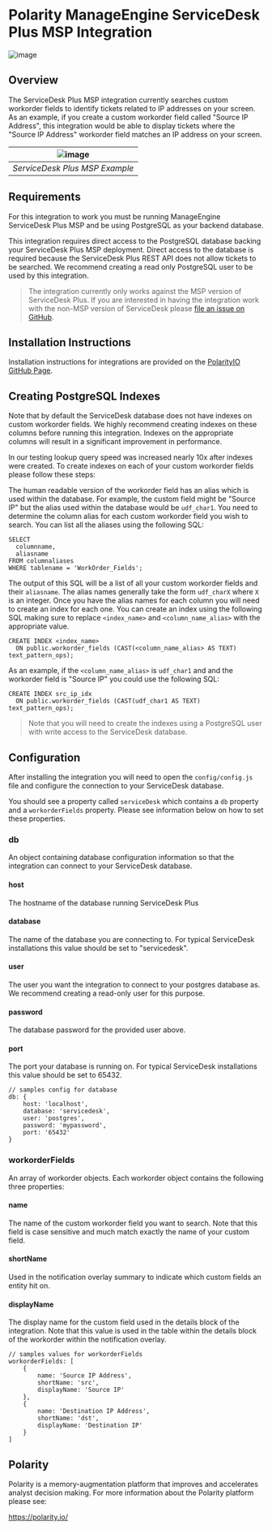 # Polarity ManageEngine ServiceDesk Plus MSP Integration

![image](https://img.shields.io/badge/status-beta-yellow.svg)

## Overview

The ServiceDesk Plus MSP integration currently searches custom workorder fields to identify tickets related to IP addresses on your screen.  As an example, if you create a custom workorder field called "Source IP Address", this integration would be able to display tickets where the "Source IP Address" workorder field matches an IP address on your screen.


| ![image](https://user-images.githubusercontent.com/306319/30572253-78ec783c-9cba-11e7-80b5-6a9f3fd8ca8f.png) |
|---|
|*ServiceDesk Plus MSP Example* |

## Requirements

For this integration to work you must be running ManageEngine ServiceDesk Plus MSP and be using PostgreSQL as your backend database.

This integration requires direct access to the PostgreSQL database backing your ServiceDesk Plus MSP deployment.  Direct access to the database is required because the ServiceDesk Plus REST API does not allow tickets to be searched.  We recommend creating a read only PostgreSQL user to be used by this integration.

> The integration currently only works against the MSP version of ServiceDesk Plus.  If you are interested in having the integration work with the non-MSP version of ServiceDesk please [file an issue on GitHub](https://github.com/polarityio/servicedesk-plus/issues). 

## Installation Instructions

Installation instructions for integrations are provided on the [PolarityIO GitHub Page](https://polarityio.github.io/).


## Creating PostgreSQL Indexes

Note that by default the ServiceDesk database does not have indexes on custom workorder fields.  We highly recommend creating indexes on these columns before running this integration.  Indexes on the appropriate columns will result in a significant improvement in performance.  

In our testing lookup query speed was increased nearly 10x after indexes were created.  To create indexes on each of your custom workorder fields please follow these steps:

The human readable version of the workorder field has an alias which is used within the database.  For example, the custom field might be "Source IP" but the alias used within the database would be `udf_char1`.  You need to determine the column alias for each custom workorder field you wish to search.  You can list all the aliases using the following SQL:

```postgresql
SELECT
  columnname,
  aliasname
FROM columnaliases
WHERE tablename = 'WorkOrder_Fields';
```

The output of this SQL will be a list of all your custom workorder fields and their `aliasname`.  The alias names generally take the form `udf_charX` where `X` is an integer.  Once you have the alias names for each column you will need to create an index for each one. You can create an index using the following SQL making sure to replace `<index_name>` and `<column_name_alias>` with the appropriate value. 

```postgresql
CREATE INDEX <index_name>
  ON public.workorder_fields (CAST(<column_name_alias> AS TEXT) text_pattern_ops);
```

As an example, if the `<column_name_alias>` is `udf_char1` and and the workorder field is "Source IP" you could use the following SQL:

```postgresql
CREATE INDEX src_ip_idx
  ON public.workorder_fields (CAST(udf_char1 AS TEXT) text_pattern_ops);
```

> Note that you will need to create the indexes using a PostgreSQL user with write access to the ServiceDesk database.

## Configuration

After installing the integration you will need to open the `config/config.js` file and configure the connection to your ServiceDesk database.

You should see a property called `serviceDesk` which contains a `db` property and a `workorderFields` property.  Please see information below on how to set these properties.

### db

An object containing database configuration information so that the integration can connect to your ServiceDesk database.

#### host

The hostname of the database running ServiceDesk Plus

#### database

The name of the database you are connecting to.  For typical ServiceDesk installations this value should be set to "servicedesk".

#### user

The user you want the integration to connect to your postgres database as.  We recommend creating a read-only user for this purpose.

#### password

The database password for the provided user above.

#### port

The port your database is running on.  For typical ServiceDesk installations this value should be set to 65432.

```
// samples config for database
db: {    
    host: 'localhost',
    database: 'servicedesk',
    user: 'postgres',
    password: 'mypassword',
    port: '65432'        
}
```

### workorderFields

An array of workorder objects.  Each workorder object contains the following three properties:

#### name

The name of the custom workorder field you want to search.  Note that this field is case sensitive and much match exactly the name of your custom field.

#### shortName

Used in the notification overlay summary to indicate which custom fields an entity hit on. 

#### displayName

The display name for the custom field used in the details block of the integration.  Note that this value is used in the table within the details block of the workorder within the notification overlay.
 
```
// samples values for workorderFields
workorderFields: [
    {
        name: 'Source IP Address',
        shortName: 'src',
        displayName: 'Source IP'
    },
    {
        name: 'Destination IP Address',
        shortName: 'dst',
        displayName: 'Destination IP'
    }
]
```

## Polarity

Polarity is a memory-augmentation platform that improves and accelerates analyst decision making.  For more information about the Polarity platform please see: 

https://polarity.io/
